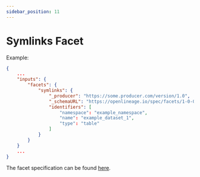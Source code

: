 ```yaml
---
sidebar_position: 11
---
```


# Symlinks Facet

Example:

```json
{
    ...
    "inputs": {
        "facets": {
            "symlinks": {
                "_producer": "https://some.producer.com/version/1.0",
                "_schemaURL": "https://openlineage.io/spec/facets/1-0-0/SymlinksDatasetFacet.json",
                "identifiers": [
                    "namespace": "example_namespace",
                    "name": "example_dataset_1",
                    "type": "table"
                ]
            }
        }
    }
    ...
}
```
The facet specification can be found [here](https://openlineage.io/spec/facets/1-0-0/SymlinksDatasetFacet.json).